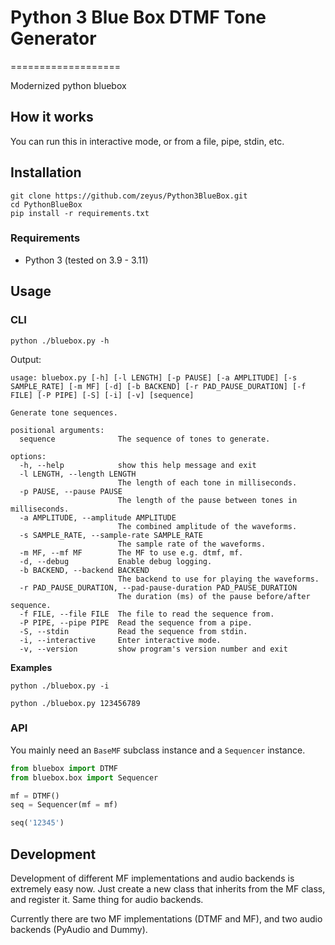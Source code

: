 # Python 3 Blue Box DTMF Tone Generator
===================

Modernized python bluebox

## How it works

You can run this in interactive mode, or from a file, pipe, stdin, etc.

## Installation

```
git clone https://github.com/zeyus/Python3BlueBox.git
cd PythonBlueBox
pip install -r requirements.txt
```

### Requirements

- Python 3 (tested on 3.9 - 3.11)

## Usage

### CLI

```
python ./bluebox.py -h
```

Output:

```
usage: bluebox.py [-h] [-l LENGTH] [-p PAUSE] [-a AMPLITUDE] [-s SAMPLE_RATE] [-m MF] [-d] [-b BACKEND] [-r PAD_PAUSE_DURATION] [-f FILE] [-P PIPE] [-S] [-i] [-v] [sequence]

Generate tone sequences.

positional arguments:
  sequence              The sequence of tones to generate.

options:
  -h, --help            show this help message and exit
  -l LENGTH, --length LENGTH
                        The length of each tone in milliseconds.
  -p PAUSE, --pause PAUSE
                        The length of the pause between tones in milliseconds.
  -a AMPLITUDE, --amplitude AMPLITUDE
                        The combined amplitude of the waveforms.
  -s SAMPLE_RATE, --sample-rate SAMPLE_RATE
                        The sample rate of the waveforms.
  -m MF, --mf MF        The MF to use e.g. dtmf, mf.
  -d, --debug           Enable debug logging.
  -b BACKEND, --backend BACKEND
                        The backend to use for playing the waveforms.
  -r PAD_PAUSE_DURATION, --pad-pause-duration PAD_PAUSE_DURATION
                        The duration (ms) of the pause before/after sequence.
  -f FILE, --file FILE  The file to read the sequence from.
  -P PIPE, --pipe PIPE  Read the sequence from a pipe.
  -S, --stdin           Read the sequence from stdin.
  -i, --interactive     Enter interactive mode.
  -v, --version         show program's version number and exit
```

**Examples**

```
python ./bluebox.py -i
```

```
python ./bluebox.py 123456789
```

### API

You mainly need an `BaseMF` subclass instance and a `Sequencer` instance.

```python
from bluebox import DTMF
from bluebox.box import Sequencer

mf = DTMF()
seq = Sequencer(mf = mf)

seq('12345')
```


## Development

Development of different MF implementations and audio backends is extremely easy now.  Just create a new class that inherits from the MF class, and register it.
Same thing for audio backends.

Currently there are two MF implementations (DTMF and MF), and two audio backends (PyAudio and Dummy).


